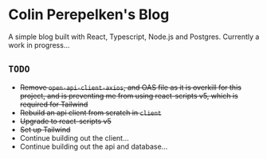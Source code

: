 # Colin Perepelken's Blog

A simple blog built with React, Typescript, Node.js and Postgres. Currently a work in progress...

## `TODO`

- ~~Remove `open-api-client-axios`, and OAS file as it is overkill for this project, and is preventing me from using react-scripts v5, which is required for Tailwind~~
- ~~Rebuild an api client from scratch in `client`~~
- ~~Upgrade to react-scripts v5~~
- ~~Set up Tailwind~~
- Continue building out the client...
- Continue building out the api and database...
